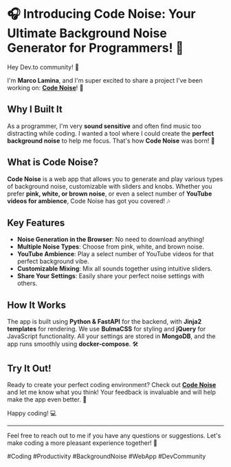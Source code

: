 # 🎧 Introducing Code Noise: Your Ultimate Background Noise Generator for Programmers! 🚀

Hey Dev.to community! 👋

I'm **Marco Lamina**, and I'm super excited to share a project I've been working on: [**Code Noise**](https://code-noise.vercel.app)! 🌟

## Why I Built It

As a programmer, I'm very **sound sensitive** and often find music too distracting while coding. I wanted a tool where I could create the **perfect background noise** to help me focus. That's how **Code Noise** was born! 🎉

## What is Code Noise?

**Code Noise** is a web app that allows you to generate and play various types of background noise, customizable with sliders and knobs. Whether you prefer **pink, white, or brown noise**, or even a select number of **YouTube videos for ambience**, Code Noise has got you covered! 🎶

## Key Features

- **Noise Generation in the Browser**: No need to download anything!
- **Multiple Noise Types**: Choose from pink, white, and brown noise.
- **YouTube Ambience**: Play a select number of YouTube videos for that perfect background vibe.
- **Customizable Mixing**: Mix all sounds together using intuitive sliders.
- **Share Your Settings**: Easily share your perfect noise settings with others.

## How It Works

The app is built using **Python & FastAPI** for the backend, with **Jinja2 templates** for rendering. We use **BulmaCSS** for styling and **jQuery** for JavaScript functionality. All your settings are stored in **MongoDB**, and the app runs smoothly using **docker-compose**. 🛠️

## Try It Out!

Ready to create your perfect coding environment? Check out [**Code Noise**](https://code-noise.vercel.app) and let me know what you think! Your feedback is invaluable and will help make the app even better. 💬

Happy coding! 💻

---

Feel free to reach out to me if you have any questions or suggestions. Let's make coding a more pleasant experience together! 🌈

#Coding #Productivity #BackgroundNoise #WebApp #DevCommunity